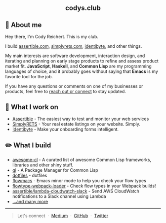 <div align="center">
  <h2>codys.club</h2>
</div>

## :wave: About me

Hey there, I'm Cody Reichert. This is my club.

I build [assertible.com](https://asertible.com),
[simplyrets.com](https://simplyrets.com),
[identibyte](https://identibyte.com), and other things.

My main interests are software development, interaction design, and
iterating and planning on early stage products to refine and assess
product market fit. **JavaScript**, **Haskell**, and **Common Lisp**
are my programming languages of choice, and it probably goes without
saying that **Emacs** is my favorite tool for the job.

If you have any questions or comments on one of my businesses or
products, feel free to [reach out or connect](#find-me-around) to stay
updated.

## :briefcase: What I work on

- [Assertible](https://assertible.com) - The easiest way to test and monitor your web services
- [SimplyRETS](https://simplyrets.com) - Your real estate listings on your website. Simply.
- [Identibyte](https://identibyte.com) - Make your onboarding forms intelligent.

## :pencil2: What I build

- [awesome-cl](https://awesome-cl.com) - A curated list of awesome
  Common Lisp frameworks, libraries and other shiny stuff.
- [qi](https://github.com/CodyReichert/qi) - A Package Manager for Common Lisp
- [dotfiles](https://github.com/CodyReichert/dotfiles) - dotfiles
- [flowmacs](https://codys.club/flowmacs) - Emacs minor mode to help
  you check your flow types
- [flowtype-webpack-loader](https://codys.club/flowtype-webpack-loader) -
  Check flow types in your Webpack builds!
- [assertible/lambda-cloudwatch-slack](https://github.com/assertible/lambda-cloudwatch-slack) -
  Send AWS CloudWatch notifications to a Slack channel using Lambda
- [...and many more](https://github.com/CodyReichert?tab=repositories&type=source)

---

> Let's connect  &nbsp;&middot;&nbsp;
> [Medium](http://medium.com/@CodyReichert) &nbsp;&middot;&nbsp;
> [GitHub](https://github.com/CodyReichert) &nbsp;&middot;&nbsp;
> [Twitter](https://twitter.com/CodyReichert)
